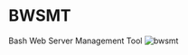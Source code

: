# BWSMT
Bash Web Server Management Tool 
![bwsmt](https://github.com/user-attachments/assets/19bc5d18-5fc5-44f6-8139-8780f7d86898)

